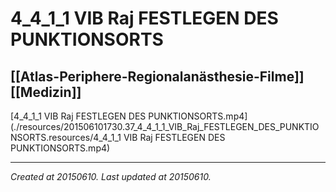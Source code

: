 # 4_4_1_1 VIB Raj FESTLEGEN DES PUNKTIONSORTS
 [[Atlas-Periphere-Regionalanästhesie-Filme]] [[Medizin]] 
---



[4\_4\_1\_1 VIB Raj FESTLEGEN DES PUNKTIONSORTS.mp4](./resources/201506101730.37_4_4_1_1_VIB_Raj_FESTLEGEN_DES_PUNKTIONSORTS.resources/4_4_1_1 VIB Raj FESTLEGEN DES PUNKTIONSORTS.mp4)

---

_Created at 20150610._
_Last updated at 20150610._



